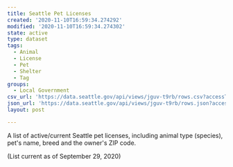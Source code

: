 ```yaml
---
title: Seattle Pet Licenses
created: '2020-11-10T16:59:34.274292'
modified: '2020-11-10T16:59:34.274302'
state: active
type: dataset
tags:
  - Animal
  - License
  - Pet
  - Shelter
  - Tag
groups:
  - Local Government
csv_url: 'https://data.seattle.gov/api/views/jguv-t9rb/rows.csv?accessType=DOWNLOAD'
json_url: 'https://data.seattle.gov/api/views/jguv-t9rb/rows.json?accessType=DOWNLOAD'
layout: post

---
```

A list of active/current Seattle pet licenses, including animal type (species), pet's name, breed and the owner's ZIP code.

(List current as of September 29, 2020)
